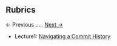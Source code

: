 ## Rubrics
<- Previous ..... [Next ->](NAVIGATING-A-COMMIT-HISTORY.md)
- Lecture1: [Navigating a Commit History](NAVIGATING-A-COMMIT-HISTORY.md)
